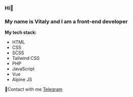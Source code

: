 ### Hi👋

### My name is Vitaly and I am a front-end developer
**My tech stack:**
* HTML
* CSS
* SCSS
* Tailwind CSS
* PHP
* JavaScript
* Vue
* Alpine JS

📱Сontact with me [Telegram](https://t.me/vitas810)
<!--
**Vitas810/vitas810** is a ✨ _special_ ✨ repository because its `README.md` (this file) appears on your GitHub profile.

Here are some ideas to get you started:

- 🔭 I’m currently working on ...
- 🌱 I’m currently learning ...
- 👯 I’m looking to collaborate on ...
- 🤔 I’m looking for help with ...
- 💬 Ask me about ...
- 📫 How to reach me: ...
- 😄 Pronouns: ...
- ⚡ Fun fact: ...
-->
